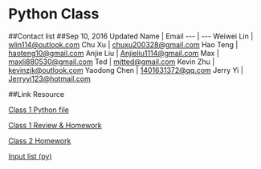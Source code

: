 # Python Class

##Contact list
##Sep 10, 2016 Updated
Name | Email 
--- | ---
Weiwei Lin | wlin114@outlook.com
Chu Xu | chuxu200328@gmail.com
Hao Teng | haoteng10@gmail.com
Anjie Liu | Anjieliu1114@gmail.com
Max | maxli880530@gmail.com
Ted | mjtted@gmail.com
Kevin Zhu | kevinzjk@outlook.com
Yaodong Chen | 1401631372@qq.com
Jerry Yi | Jerryyi123@hotmail.com

##Link Resource

[Class 1 Python file][1]

[Class 1 Review & Homework][2]

[Class 2 Homework][3]

[Input list (py)][4]


[1]:https://github.com/IT-Prep/Python/blob/master/Class1.py
[2]:https://github.com/IT-Prep/Python/blob/master/Class1.MD
[3]:https://github.com/IT-Prep/Python/blob/master/Class2.MD
[4]:https://github.com/haoteng10/Python/blob/master/input_list.py

